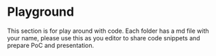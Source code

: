 # Playground

This section is for play around with code. Each folder has a md file with your name,
please use this as you editor to share code snippets and prepare PoC and presentation.



